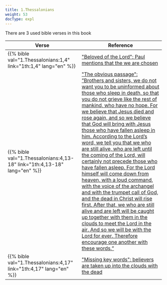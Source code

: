```yaml
---
title: 1.Thessalonians
weight: 53
docType: expl
---
```


There are 3 used bible verses in this book

| Verse | Reference |
|-------|-----------|
| {{% bible val="1.Thessalonians:1,4" link="1th:1,4" lang="en" %}} | ["Beloved of the Lord": Paul mentions that the we are chosen](/expl/../expl/background/israel/the-church-is-part-of-israel#3d64) |
| {{% bible val="1.Thessalonians:4,13-18" link="1th:4,13-18" lang="en" %}} | ["The obvious passage": ”Brothers and sisters, we do not want you to be uninformed about those who sleep in death, so that you do not grieve like the rest of mankind, who have no hope. For we believe that Jesus died and rose again, and so we believe that God will bring with Jesus those who have fallen asleep in him. According to the Lord’s word, we tell you that we who are still alive, who are left until the coming of the Lord, will certainly not precede those who have fallen asleep. For the Lord himself will come down from heaven, with a loud command, with the voice of the archangel and with the trumpet call of God, and the dead in Christ will rise first. After that, we who are still alive and are left will be caught up together with them in the clouds to meet the Lord in the air. And so we will be with the Lord for ever. Therefore encourage one another with these words.”](/expl/../expl/topics/others/the-rapture#1dba) |
| {{% bible val="1.Thessalonians:4,17" link="1th:4,17" lang="en" %}} | ["Missing key words": believers are taken up into the clouds with the dead](/expl/../expl/topics/others/the-rapture#7612) |
